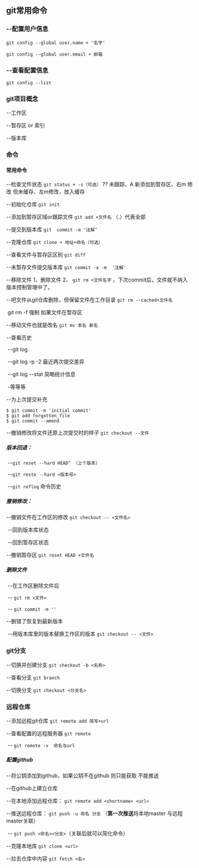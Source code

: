## git**常用命令**

[官网]: https://git-scm.com/book/zh/v2
[廖雪峰]: https://www.liaoxuefeng.com/wiki/896043488029600
[讲解]: https://juejin.im/post/5dba383cf265da4d144e7cf5



### **--配置用户信息**

```
git config --global user.name + '名字'

git config --global user.email + 邮箱
```



### --查看配置信息 

`git config --list`



### **git项目概念**

--工作区 

--暂存区 or 索引

--版本库



### **命令**

#### 常用命令

--检查文件状态	`git status + -s（可选）`     ?? 未跟踪、A 新添加到暂存区、右m 修改 但未缓存、左m修改，放入缓存

--初始化仓库	`git init` 

--添加到暂存区域or跟踪文件	`git add +文件名` （.）代表全部

--提交到版本库	`git  commit -m '注解‘`

--克隆仓库	 `git clone + 地址+命名（可选）` 	

--查看文件与暂存区区别	`git diff`

--未暂存文件提交版本库 	`git commit -a -m  '注解'`



--移除文件 1、删除文件 2、 `git rm +文件名字` ，下次commit后，文件就不纳入版本控制管理中了。

--吧文件从git仓库删除，但保留文件在工作目录	`git rm --cached+文件名`

​		git rm -f <file> 强制 如果文件在暂存区

--移动文件也就是改名	`git mv 本名 新名` 

--查看历史 

​	--git log

​	--git log -p -2 最近两次提交差异

​	--git log --stat 简略统计信息

​	-等等等

--为上次提交补充

```console
$ git commit -m 'initial commit'
$ git add forgotten_file
$ git commit --amend
```

--撤销修改将文件还原上次提交时的样子 `git checkout --文件`



##### 版本回退：

​	--`git reset --hard HEAD^ （上个版本）`

​	--`git reste --hard <版本号>`

​	--`git reflog` 命令历史



##### 撤销修改：

--撤销文件在工作区的修改	`git checkout -- <文件名>` 	

​		--回到版本库状态  

​		--回到暂存区状态

--撤销暂存区 `git reset HEAD +文件名`



##### 删除文件

​	--在工作区删除文件后

​		--	`git rm <文件>`

​		--	`git commit -m ''`

--删错了恢复到最新版本

​	--用版本库里的版本替换工作区的版本	`git checkout -- <文件>`



### git分支

--切换并创建分支	`git checkout -b <名称>`

--查看分支	`git branch`

--切换分支	`git checkout <分支名>`









### 远程仓库

--添加远程git仓库	 `git remote add 简写+url`

--查看配置的远程服务器 	`git remote`

​		-- 	`git remote -v 	命名与url`

##### 配置github

--将公钥添加到github，如果公钥不在github 则只能获取 不能推送

--在github上建立仓库

--在本地添加远程仓库：	`git remote add <shortname> <url>`		

--推送远程仓库：	`git push -u 命名 分支` （**第一次推送**将本地master 与远程master关联）

​		--	`git push <命名><分支>`（关联后就可以简化命令）

--克隆本地库		`git clone <url>`	

--拉去仓库中内容		`git fetch <名>`

